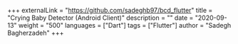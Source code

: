 +++
externalLink = "https://github.com/sadeghb97/bcd_flutter"
title = "Crying Baby Detector (Android Client)"
description = ""
date = "2020-09-13"
weight = "500"
languages = ["Dart"]
tags = ["Flutter"]
author = "Sadegh Bagherzadeh"
+++

